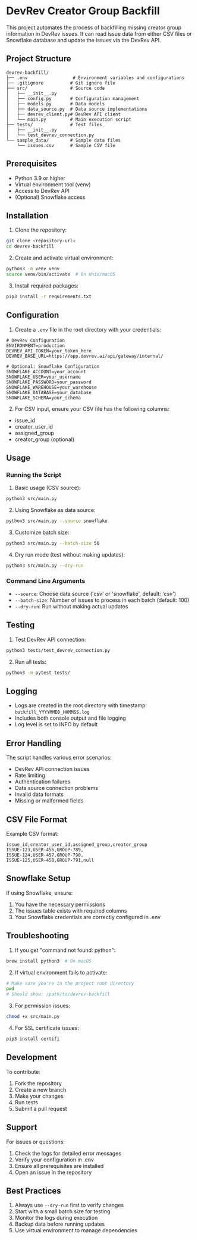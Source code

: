 # DevRev Creator Group Backfill

This project automates the process of backfilling missing creator group information in DevRev issues. It can read issue data from either CSV files or Snowflake database and update the issues via the DevRev API.

## Project Structure
```
devrev-backfill/
├── .env                 # Environment variables and configurations
├── .gitignore          # Git ignore file
├── src/                # Source code
│   ├── __init__.py
│   ├── config.py       # Configuration management
│   ├── models.py       # Data models
│   ├── data_source.py  # Data source implementations
│   ├── devrev_client.py# DevRev API client
│   └── main.py         # Main execution script
├── tests/              # Test files
│   ├── __init__.py
│   └── test_devrev_connection.py
└── sample_data/        # Sample data files
    └── issues.csv      # Sample CSV file
```

## Prerequisites

- Python 3.9 or higher
- Virtual environment tool (venv)
- Access to DevRev API
- (Optional) Snowflake access

## Installation

1. Clone the repository:
```bash
git clone <repository-url>
cd devrev-backfill
```

2. Create and activate virtual environment:
```bash
python3 -m venv venv
source venv/bin/activate  # On Unix/macOS
```

3. Install required packages:
```bash
pip3 install -r requirements.txt
```

## Configuration

1. Create a `.env` file in the root directory with your credentials:
```env
# DevRev Configuration
ENVIRONMENT=production
DEVREV_API_TOKEN=your_token_here
DEVREV_BASE_URL=https://app.devrev.ai/api/gateway/internal/

# Optional: Snowflake Configuration
SNOWFLAKE_ACCOUNT=your_account
SNOWFLAKE_USER=your_username
SNOWFLAKE_PASSWORD=your_password
SNOWFLAKE_WAREHOUSE=your_warehouse
SNOWFLAKE_DATABASE=your_database
SNOWFLAKE_SCHEMA=your_schema
```

2. For CSV input, ensure your CSV file has the following columns:
- issue_id
- creator_user_id
- assigned_group
- creator_group (optional)

## Usage

### Running the Script

1. Basic usage (CSV source):
```bash
python3 src/main.py
```

2. Using Snowflake as data source:
```bash
python3 src/main.py --source snowflake
```

3. Customize batch size:
```bash
python3 src/main.py --batch-size 50
```

4. Dry run mode (test without making updates):
```bash
python3 src/main.py --dry-run
```

### Command Line Arguments

- `--source`: Choose data source ('csv' or 'snowflake', default: 'csv')
- `--batch-size`: Number of issues to process in each batch (default: 100)
- `--dry-run`: Run without making actual updates

## Testing

1. Test DevRev API connection:
```bash
python3 tests/test_devrev_connection.py
```

2. Run all tests:
```bash
python3 -m pytest tests/
```

## Logging

- Logs are created in the root directory with timestamp: `backfill_YYYYMMDD_HHMMSS.log`
- Includes both console output and file logging
- Log level is set to INFO by default

## Error Handling

The script handles various error scenarios:
- DevRev API connection issues
- Rate limiting
- Authentication failures
- Data source connection problems
- Invalid data formats
- Missing or malformed fields

## CSV File Format

Example CSV format:
```csv
issue_id,creator_user_id,assigned_group,creator_group
ISSUE-123,USER-456,GROUP-789,
ISSUE-124,USER-457,GROUP-790,
ISSUE-125,USER-458,GROUP-791,null
```

## Snowflake Setup

If using Snowflake, ensure:
1. You have the necessary permissions
2. The issues table exists with required columns
3. Your Snowflake credentials are correctly configured in .env

## Troubleshooting

1. If you get "command not found: python":
```bash
brew install python3  # On macOS
```

2. If virtual environment fails to activate:
```bash
# Make sure you're in the project root directory
pwd
# Should show: /path/to/devrev-backfill
```

3. For permission issues:
```bash
chmod +x src/main.py
```

4. For SSL certificate issues:
```bash
pip3 install certifi
```

## Development

To contribute:
1. Fork the repository
2. Create a new branch
3. Make your changes
4. Run tests
5. Submit a pull request

## Support

For issues or questions:
1. Check the logs for detailed error messages
2. Verify your configuration in .env
3. Ensure all prerequisites are installed
4. Open an issue in the repository

## Best Practices

1. Always use `--dry-run` first to verify changes
2. Start with a small batch size for testing
3. Monitor the logs during execution
4. Backup data before running updates
5. Use virtual environment to manage dependencies